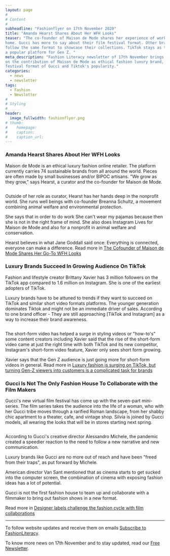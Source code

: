 ```yaml
---
layout: page
#
# Content
#
subheadline: "Fashionflyer on 17th November 2020"
title: "Amanda Hearst Shares About Her WFH Looks"
teaser: "The co-founder of Maison de Mode shares her experience of working from
home. Gucci has more to say about their film festival format. Other brands
follow the same format to showcase their collections. TikTok stays as the
a popular platform for Gen Z. "
meta_description: "Fashion Literacy newsletter of 17th November brings stories
on the contribution of Maison de Mode as ethical fashion luxury brand, film
festival format of Gucci and Tiktok's popularity."
categories:
  - news
  - newsletter
tags:
  - Fashion
  - Newsletter
#
# Styling
#
header:
  image_fullwidth: fashionflyer.png
# thumb:
#    homepage:
#    caption:
#    caption_url:
---
```

### Amanda Hearst Shares About Her WFH Looks

Maison de Mode is an ethical luxury fashion online retailer. The platform currently carries 74 sustainable brands from all around the world. Pieces are often made by small businesses and/or BIPOC artisans. "We grow as they grow," says Hearst, a curator and the co-founder for Maison de Mode.

<p><img src="{{site.url}}/images/resized/480/newsletter_17_nov_post1.jpg" alt="" srcset="            {{site.url}}/images/resized/320/newsletter_17_nov_post1.jpg 320w,            {{site.url}}/images/resized/480/newsletter_17_nov_post1.jpg 480w,            {{site.url}}/images/resized/600/newsletter_17_nov_post1.jpg 600w,    " /></p>

Outside of her role as curator, Hearst has her hands deep in the nonprofit world. She runs well beings with co-founder Breanna Schultz, a movement combining animal welfare and environmental protection.

She says that in order to do work She can't wear my pajamas because then she is not in the right frame of mind.
She also does Instagram Lives for Maison de Mode and also for a nonprofit in animal welfare and conservation.

Hearst believes in what Jane Goddall said once: Everything is connected, everyone can make a difference.
Read more in [The Cofounder of Maison de Mode Shares Her Go-To WFH Looks](https://www.marieclaire.com/fashion/a34655205/amanda-hearst-maison-de-mode-work-outfit/)


### Luxury Brands Succeed In Growing Audience On TikTok

Fashion and lifestyle creator Brittany Xavier has 3 million followers on the TikTok app compared to 1.6 million on Instagram.
She is one of the earliest adopters of TikTok.

Luxury brands have to be attuned to trends if they want to succeed on TikTok and similar short video formats platforms.
The younger generation dominates Tiktok and might not be an immediate driver of sales. According to one brand officer - They
are still approaching [TikTok and Instagram] as a way to increase their brand awareness.

<p><img src="{{site.url}}/images/resized/480/newsletter_17_nov_post2.jpg" alt="" srcset="            {{site.url}}/images/resized/320/newsletter_17_nov_post2.jpg 320w,            {{site.url}}/images/resized/480/newsletter_17_nov_post2.jpg 480w,            {{site.url}}/images/resized/600/newsletter_17_nov_post2.jpg 600w,    " /></p>

The short-form video has helped a surge in styling videos or "how-to's" some content creators including Xavier said that the rise of the short-form video came at just the right time with both TikTok and its new competitor, Instagram's short-form video feature, Xavier only sees short form growing.

Xavier says that the Gen Z audience is just going more for short-form videos in general. Read more in [Luxury fashion is surging on TikTok, but turning Gen-Z viewers into customers is a complicated task for brands](https://www.businessinsider.com/luxury-fashion-is-surging-on-tiktok-but-brands-face-challenges-2020-11)

### Gucci Is Not The Only Fashion House To Collaborate with the Film Makers

Gucci's new virtual film festival has come up with the seven-part mini-series.
The film series takes the audience into the life of a woman, who with her Gucci tribe moves through a rarified Roman landscape, from her shabby chic apartment to a theater, cafe, and vintage shop. Silvia is joined by Gucci models, all wearing the looks that will be in stores starting next spring.

<p><img src="{{site.url}}/images/resized/480/newsletter_17_nov_post3.jpg" alt="" srcset="            {{site.url}}/images/resized/320/newsletter_17_nov_post3.jpg 320w,            {{site.url}}/images/resized/480/newsletter_17_nov_post3.jpg 480w,            {{site.url}}/images/resized/600/newsletter_17_nov_post3.jpg 600w,            {{site.url}}/images/resized/800/newsletter_17_nov_post3.jpg 800w,    " /></p>

According to Gucci's creative director Alessandro Michele, the pandemic created a speedier reaction to the need to follow
a new narrative and new communication.

Luxury brands like Gucci are no more out of reach and have been "freed from their traps", as put forward by Michele.

American director Van Sant mentioned that as cinema starts to get sucked into the computer screen, the combination of cinema with exposing fashion ideas has a lot of potential.


Gucci is not the first fashion house to team up and collaborate with a filmmaker to bring out fashion shows in a new format.

Read more in [Designer labels challenge the fashion cycle with film collaborations](https://www.thestar.com.my/lifestyle/style/2020/11/17/designer-labels-challenge-the-fashion-cycle-with-film-collaborations)


<hr>

To follow website updates and receive them on emails [Subscribe to
FashionLiteracy](https://feedburner.google.com/fb/a/mailverify?uri=Fashionliteracy&amp;loc=en_US).

To know more news on 17th November and to stay updated, read our [Free
Newsletter](http://newsletter.fashionliteracy.com/?edition_id=84347ee0-28fa-11eb-90af-0cc47a0d1609).

